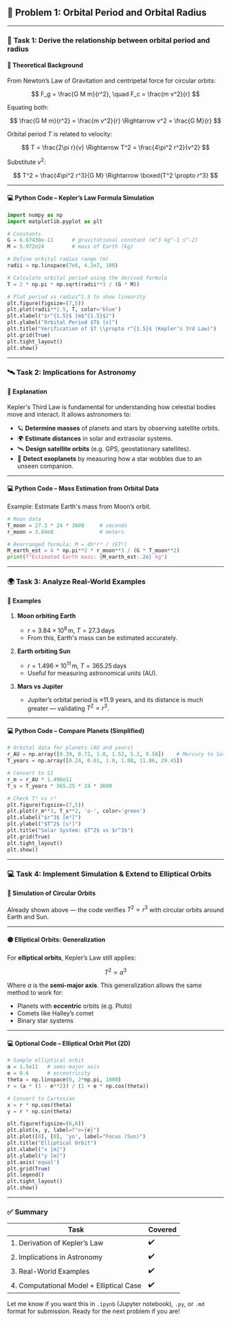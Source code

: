 
## 📘 Problem 1: Orbital Period and Orbital Radius

---

### 🔢 **Task 1: Derive the relationship between orbital period and radius**

#### 🔬 Theoretical Background

From Newton’s Law of Gravitation and centripetal force for circular orbits:

$$
F_g = \frac{G M m}{r^2}, \quad F_c = \frac{m v^2}{r}
$$

Equating both:

$$
\frac{G M m}{r^2} = \frac{m v^2}{r} \Rightarrow v^2 = \frac{G M}{r}
$$

Orbital period $T$ is related to velocity:

$$
T = \frac{2\pi r}{v} \Rightarrow T^2 = \frac{4\pi^2 r^2}{v^2}
$$

Substitute $v^2$:

$$
T^2 = \frac{4\pi^2 r^3}{G M}
\Rightarrow \boxed{T^2 \propto r^3}
$$

---

#### 💻 Python Code – Kepler’s Law Formula Simulation

```python
import numpy as np
import matplotlib.pyplot as plt

# Constants
G = 6.67430e-11      # gravitational constant (m^3 kg^-1 s^-2)
M = 5.972e24         # mass of Earth (kg)

# Define orbital radius range (m)
radii = np.linspace(7e6, 4.2e7, 100)

# Calculate orbital period using the derived formula
T = 2 * np.pi * np.sqrt(radii**3 / (G * M))

# Plot period vs radius^1.5 to show linearity
plt.figure(figsize=(7,5))
plt.plot(radii**1.5, T, color='blue')
plt.xlabel("$r^{1.5}$ [m$^{1.5}$]")
plt.ylabel("Orbital Period $T$ [s]")
plt.title("Verification of $T \\propto r^{1.5}$ (Kepler’s 3rd Law)")
plt.grid(True)
plt.tight_layout()
plt.show()
```

---

### 🛰️ **Task 2: Implications for Astronomy**

#### 🌌 Explanation

Kepler's Third Law is fundamental for understanding how celestial bodies move and interact. It allows astronomers to:

* 🪐 **Determine masses** of planets and stars by observing satellite orbits.
* 🌍 **Estimate distances** in solar and extrasolar systems.
* 🛰️ **Design satellite orbits** (e.g. GPS, geostationary satellites).
* 🔭 **Detect exoplanets** by measuring how a star wobbles due to an unseen companion.

---

#### 💻 Python Code – Mass Estimation from Orbital Data

Example: Estimate Earth's mass from Moon’s orbit.

```python
# Moon data
T_moon = 27.3 * 24 * 3600     # seconds
r_moon = 3.84e8               # meters

# Rearranged formula: M = 4π²r³ / (GT²)
M_earth_est = 4 * np.pi**2 * r_moon**3 / (G * T_moon**2)
print(f"Estimated Earth mass: {M_earth_est:.2e} kg")
```

---

### 🌍 **Task 3: Analyze Real-World Examples**

#### 📌 Examples

1. **Moon orbiting Earth**

   * $r = 3.84 \times 10^8 \, \text{m}, \; T = 27.3 \, \text{days}$
   * From this, Earth's mass can be estimated accurately.

2. **Earth orbiting Sun**

   * $r = 1.496 \times 10^{11} \, \text{m}, \; T = 365.25 \, \text{days}$
   * Useful for measuring astronomical units (AU).

3. **Mars vs Jupiter**

   * Jupiter’s orbital period is ≈11.9 years, and its distance is much greater — validating $T^2 \propto r^3$.

---

#### 💻 Python Code – Compare Planets (Simplified)

```python
# Orbital data for planets (AU and years)
r_AU = np.array([0.39, 0.72, 1.0, 1.52, 5.2, 9.58])    # Mercury to Saturn
T_years = np.array([0.24, 0.61, 1.0, 1.88, 11.86, 29.45])

# Convert to SI
r_m = r_AU * 1.496e11
T_s = T_years * 365.25 * 24 * 3600

# Check T² vs r³
plt.figure(figsize=(7,5))
plt.plot(r_m**3, T_s**2, 'o-', color='green')
plt.xlabel("$r^3$ [m³]")
plt.ylabel("$T^2$ [s²]")
plt.title("Solar System: $T^2$ vs $r^3$")
plt.grid(True)
plt.tight_layout()
plt.show()
```

---

### 💻 **Task 4: Implement Simulation & Extend to Elliptical Orbits**

#### 🧪 Simulation of Circular Orbits

Already shown above — the code verifies $T^2 \propto r^3$ with circular orbits around Earth and Sun.

---

#### 🟣 Elliptical Orbits: Generalization

For **elliptical orbits**, Kepler’s Law still applies:

$$
T^2 \propto a^3
$$

Where $a$ is the **semi-major axis**. This generalization allows the same method to work for:

* Planets with **eccentric** orbits (e.g. Pluto)
* Comets like Halley’s comet
* Binary star systems

---

#### 💻 Optional Code – Elliptical Orbit Plot (2D)

```python
# Sample elliptical orbit
a = 1.5e11   # semi-major axis
e = 0.6      # eccentricity
theta = np.linspace(0, 2*np.pi, 1000)
r = (a * (1 - e**2)) / (1 + e * np.cos(theta))

# Convert to Cartesian
x = r * np.cos(theta)
y = r * np.sin(theta)

plt.figure(figsize=(6,6))
plt.plot(x, y, label=f"e={e}")
plt.plot([0], [0], 'yo', label="Focus (Sun)")
plt.title("Elliptical Orbit")
plt.xlabel("x [m]")
plt.ylabel("y [m]")
plt.axis('equal')
plt.grid(True)
plt.legend()
plt.tight_layout()
plt.show()
```

---

### ✅ Summary

| Task                                     | Covered |
| ---------------------------------------- | ------- |
| 1. Derivation of Kepler’s Law            | ✔️      |
| 2. Implications in Astronomy             | ✔️      |
| 3. Real-World Examples                   | ✔️      |
| 4. Computational Model + Elliptical Case | ✔️      |

Let me know if you want this in `.ipynb` (Jupyter notebook), `.py`, or `.md` format for submission. Ready for the next problem if you are!
